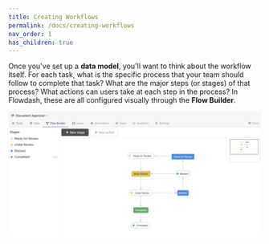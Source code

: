 ```yaml
---
title: Creating Workflows
permalink: /docs/creating-workflows
nav_order: 1
has_children: true
---
```

Once you've set up a **data model**, you'll want to think about the workflow itself. For each task, what is the specific process that your team should follow to complete that task? What are the major steps (or stages) of that process? What actions can users take at each step in the process? In Flowdash, these are all configured visually through the **Flow Builder**.

![](/assets/images/72f9238-flow-builder-full.png)
